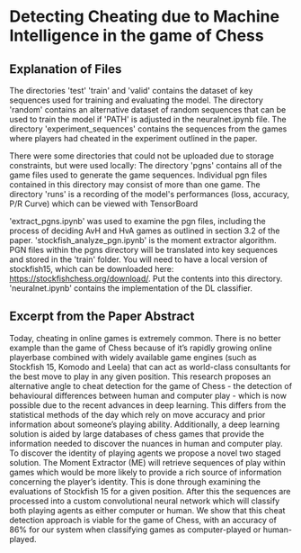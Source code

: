 
# Detecting Cheating due to Machine Intelligence in the game of Chess

## Explanation of Files 

The directories 'test' 'train' and 'valid' contains the dataset of key sequences used for training and evaluating the model.
The directory 'random' contains an alternative dataset of random sequences that can be used to train the model if 'PATH' is adjusted in the neuralnet.ipynb file.
The directory 'experiment_sequences' contains the sequences from the games where players had cheated in the experiment outlined in the paper.


There were some directories that could not be uploaded due to storage constraints, but were used locally:
The directory 'pgns' contains all of the game files used to generate the game sequences. Individual pgn files contained in this directory may consist of more than one game.
The directory 'runs' is a recording of the model's performances (loss, accuracy, P/R Curve) which can be viewed with TensorBoard

'extract_pgns.ipynb' was used to examine the pgn files, including the process of deciding AvH and HvA games as outlined in section 3.2 of the paper.
'stockfish_analyze_pgn.ipynb' is the moment extractor algorithm. PGN files within the pgns directory will be translated into key sequences and stored in the 'train' folder. You will need to have a local version of stockfish15, which can be downloaded here: https://stockfishchess.org/download/. Put the contents into this directory.
'neuralnet.ipynb' contains the implementation of the DL classifier.

## Excerpt from the Paper Abstract

Today, cheating in online games is extremely common. There is no better example than the game of Chess because of it’s rapidly growing online playerbase combined with widely available game engines (such as Stockfish 15, Komodo and Leela) that can act as world-class consultants for the best move to play in any given position. This research proposes an alternative angle to cheat detection for the game of Chess - the detection of behavioural differences between human and computer play - which is now possible due to the recent advances in deep learning. This differs from the statistical methods of the day which rely on move accuracy and prior information about someone’s playing ability. Additionally, a deep learning solution is aided by large databases of chess games that provide the information needed to discover the nuances in human and computer play. To discover the identity of playing agents we propose a novel two staged solution. The Moment Extractor (ME) will retrieve sequences of play within games which would be more likely to provide a rich source of information concerning the player’s identity. This is done through examining the evaluations of Stockfish 15 for a given position. After this the sequences are processed into a custom convolutional neural network which will classify both playing agents as either computer or human. We show that this cheat detection approach is viable for the game of Chess, with an accuracy of 86\% for our system when classifying games as computer-played or human-played.



